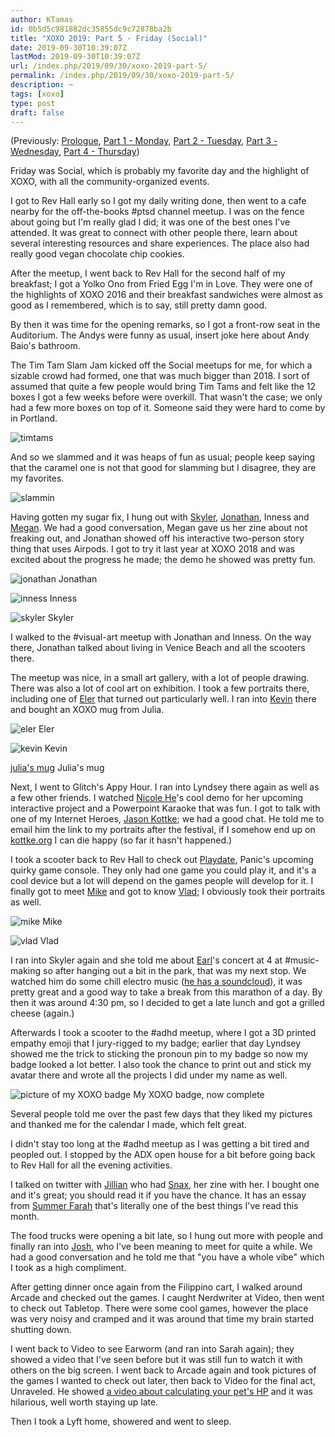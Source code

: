 ```yaml
---
author: KTamas
id: 0b5d5c981882dc35855dc9c72878ba2b
title: "XOXO 2019: Part 5 - Friday (Social)"
date: 2019-09-30T10:39:07Z
lastMod: 2019-09-30T10:39:07Z
url: /index.php/2019/09/30/xoxo-2019-part-5/
permalink: /index.php/2019/09/30/xoxo-2019-part-5/
description: ~
tags: [xoxo]
type: post
draft: false
---
```

(Previously: [Prologue](https://blog.ktamas.com/index.php/2019/09/25/xoxo-2019-prologue/), [Part 1 - Monday](https://blog.ktamas.com/index.php/2019/09/26/xoxo-2019-part-1/), [Part 2 - Tuesday](https://blog.ktamas.com/index.php/2019/09/27/xoxo-2019-part-2/), [Part 3 - Wednesday](https://blog.ktamas.com/index.php/2019/09/28/xoxo-2019-part-3/), [Part 4 - Thursday](https://blog.ktamas.com/index.php/2019/09/29/xoxo-2019-part-4/))

Friday was Social, which is probably my favorite day and the highlight of XOXO, with all the community-organized events.

I got to Rev Hall early so I got my daily writing done, then went to a cafe nearby for the off-the-books #ptsd channel meetup. I was on the fence about going but I'm really glad I did; it was one of the best ones I've attended. It was great to connect with other people there, learn about several interesting resources and share experiences. The place also had really good vegan chocolate chip cookies.

After the meetup, I went back to Rev Hall for the second half of my breakfast; I got a Yolko Ono from Fried Egg I'm in Love. They were one of the highlights of XOXO 2016 and their breakfast sandwiches were almost as good as I remembered, which is to say, still pretty damn good.

By then it was time for the opening remarks, so I got a front-row seat in the Auditorium. The Andys were funny as usual, insert joke here about Andy Baio's bathroom.

The Tim Tam Slam Jam kicked off the Social meetups for me, for which a sizable crowd had formed, one that was much bigger than 2018. I sort of assumed that quite a few people would bring Tim Tams and felt like the 12 boxes I got a few weeks before were overkill. That wasn't the case; we only had a few more boxes on top of it. Someone said they were hard to come by in Portland.

![timtams](https://i.imgur.com/aaufyGG.jpg)

And so we slammed and it was heaps of fun as usual; people keep saying that the caramel one is not that good for slamming but I disagree, they are my favorites.

![slammin](https://imgur.com/cOpVuuT.jpg)

Having gotten my sugar fix, I hung out with [Skyler](https://twitter.com/hello_skyler), [Jonathan](https://twitter.com/jwegener),  Inness and [Megan](https://twitter.com/megansaxelby). We had a good conversation, Megan gave us her zine about not freaking out, and Jonathan showed off his interactive two-person story thing that uses Airpods. I got to try it last year at XOXO 2018 and was excited about the progress he made; the demo he showed was pretty fun.

![jonathan](https://i.imgur.com/HeBheKp.jpg)
Jonathan

![inness](https://i.imgur.com/6ApiinG.jpg)
Inness

![skyler](https://i.imgur.com/fdjzS6K.jpg)
Skyler

I walked to the #visual-art meetup with Jonathan and Inness. On the way there, Jonathan talked about living in Venice Beach and all the scooters there. 

The meetup was nice, in a small art gallery, with a lot of people drawing. There was also a lot of cool art on exhibition. I took a few portraits there, including one of [Eler](https://twitter.com/degreyish) that turned out particularly well. I ran into [Kevin](https://twitter.com/kevinmarks) there and bought an XOXO mug from Julia.

![eler](https://i.imgur.com/kldtnn1.jpg)
Eler

![kevin](https://i.imgur.com/gb9Tqz6.jpg)
Kevin

[julia's mug](https://i.imgur.com/DKHZaSk.jpg)
Julia's mug

Next, I went to Glitch's Appy Hour. I ran into Lyndsey there again as well as a few other friends. I watched [Nicole He](https://twitter.com/nicolehe)'s cool demo for her upcoming interactive project and a Powerpoint Karaoke that was fun. I got to talk with one of my Internet Heroes, [Jason Kottke](https://twitter.com/jkottke); we had a good chat. He told me to email him the link to my portraits after the festival, if I somehow end up on [kottke.org](https://kottke.org) I can die happy (so far it hasn't happened.)

I took a scooter back to Rev Hall to check out [Playdate](https://play.date/), Panic's upcoming quirky game console. They only had one game you could play it, and it's a cool device but a lot will depend on the games people will develop for it. I finally got to meet [Mike](https://twitter.com/meyer) and got to know [Vlad](https://twitter.com/vladgeorgescu); I obviously took their portraits as well. 

![mike](https://i.imgur.com/2SieyXG.jpg)
Mike

![vlad](https://i.imgur.com/v7CCwbl.jpg)
Vlad

I ran into Skyler again and she told me about [Earl](https://twitter.com/theearlcarlson)'s concert at 4 at #music-making so after hanging out a bit in the park, that was my next stop. We watched him do some chill electro music ([he has a soundcloud](https://soundcloud.com/kiatremusic/release_ep)), it was pretty great and a good way to take a break from this marathon of a day. By then it was around 4:30 pm, so I decided to get a late lunch and got a grilled cheese (again.) 

Afterwards I took a scooter to the #adhd meetup, where I got a 3D printed empathy emoji that I jury-rigged to my badge; earlier that day Lyndsey showed me the trick to sticking the pronoun pin to my badge so now my badge looked a lot better. I also took the chance to print out and stick my avatar there and wrote all the projects I did under my name as well.

![picture of my XOXO badge](https://i.imgur.com/dit67Am.jpg)
My XOXO badge, now complete

Several people told me over the past few days that they liked my pictures and thanked me for the calendar I made, which felt great.

I didn't stay too long at the #adhd meetup as I was getting a bit tired and peopled out. I stopped by the ADX open house for a bit before going back to Rev Hall for all the evening activities.

I talked on twitter with [Jillian](https://twitter.com/jilliangmeehan) who had [Snax](https://snaxreport.com/), her zine with her. I bought one and it's great; you should read it if you have the chance. It has an essay from [Summer Farah](https://twitter.com/summabis) that's literally one of the best things I've read this month. 

The food trucks were opening a bit late, so I hung out more with people and finally ran into [Josh](https://twitter.com/stickwithjosh), who I've been meaning to meet for quite a while. We had a good conversation and he told me that "you have a whole vibe" which I took as a high compliment.

After getting dinner once again from the Filippino cart, I walked around Arcade and checked out the games. I caught Nerdwriter at Video, then went to check out Tabletop. There were some cool games, however the place was very noisy and cramped and it was around that time my brain started shutting down.

I went back to Video to see Earworm (and ran into Sarah again); they showed a video that I've seen before but it was still fun to watch it with others on the big screen. I went back to Arcade again and took pictures of the games I wanted to check out later, then back to Video for the final act, Unraveled. He showed [a video about calculating your pet's HP](https://www.youtube.com/watch?v=9Jcxc-ddWKI&list=PLaDrN74SfdT7Ueqtwn_bXo1MuSWT0ji2w&index=17&t=0s) and it was hilarious, well worth staying up late.

Then I took a Lyft home, showered and went to sleep.
